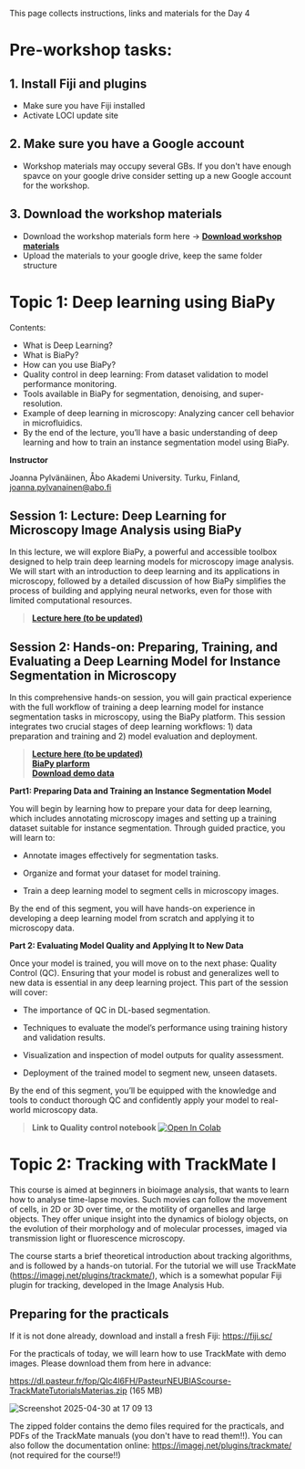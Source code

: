 This page collects instructions, links and materials for the Day 4

# Pre-workshop tasks:

## 1. Install Fiji and plugins

- Make sure you have Fiji installed
- Activate LOCI update site

## 2. Make sure you have a Google account
- Workshop materials may occupy several GBs. If you don't have enough spavce on your google drive consider setting up a new Google account for the workshop.

## 3. Download the workshop materials
- Download the workshop materials form here -> **[Download workshop materials](https://drive.google.com/drive/folders/1pb7d8rvySsq1kjn0gFqC6k04OZgwB8Qg?usp=sharing)** <br />
- Upload the materials to your google drive, keep the same folder structure


# Topic 1: Deep learning using BiaPy

Contents:

- What is Deep Learning?
- What is BiaPy?
- How can you use BiaPy?
- Quality control in deep learning: From dataset validation to model performance monitoring.
- Tools available in BiaPy for segmentation, denoising, and super-resolution.
- Example of deep learning in microscopy: Analyzing cancer cell behavior in microfluidics.
- By the end of the lecture, you’ll have a basic understanding of deep learning and how to train an instance segmentation model using BiaPy.

**Instructor** 

Joanna Pylvänäinen, Åbo Akademi University. Turku, Finland, joanna.pylvanainen@abo.fi

## Session 1: Lecture: Deep Learning for Microscopy Image Analysis using BiaPy

In this lecture, we will explore BiaPy, a powerful and accessible toolbox designed to help train deep learning models for microscopy image analysis. We will start with an introduction to deep learning and its applications in microscopy, followed by a detailed discussion of how BiaPy simplifies the process of building and applying neural networks, even for those with limited computational resources.

> **[Lecture here (to be updated)]()** <br />

## Session 2: Hands-on: Preparing, Training, and Evaluating a Deep Learning Model for Instance Segmentation in Microscopy

In this comprehensive hands-on session, you will gain practical experience with the full workflow of training a deep learning model for instance segmentation tasks in microscopy, using the BiaPy platform. This session integrates two crucial stages of deep learning workflows: 1) data preparation and training and 2) model evaluation and deployment.

> **[Lecture here (to be updated)]()** <br />
> **[BiaPy plarform](https://biapyx.github.io/)** <br />
> **[Download demo data](https://drive.google.com/drive/folders/1pb7d8rvySsq1kjn0gFqC6k04OZgwB8Qg?usp=sharing)** <br />


**Part1: Preparing Data and Training an Instance Segmentation Model**

You will begin by learning how to prepare your data for deep learning, which includes annotating microscopy images and setting up a training dataset suitable for instance segmentation. Through guided practice, you will learn to:

- Annotate images effectively for segmentation tasks.

- Organize and format your dataset for model training.

- Train a deep learning model to segment cells in microscopy images.

By the end of this segment, you will have hands-on experience in developing a deep learning model from scratch and applying it to microscopy data.

**Part 2: Evaluating Model Quality and Applying It to New Data**

Once your model is trained, you will move on to the next phase: Quality Control (QC). Ensuring that your model is robust and generalizes well to new data is essential in any deep learning project. This part of the session will cover:

- The importance of QC in DL-based segmentation.

- Techniques to evaluate the model’s performance using training history and validation results.

- Visualization and inspection of model outputs for quality assessment.

- Deployment of the trained model to segment new, unseen datasets.

By the end of this segment, you’ll be equipped with the knowledge and tools to conduct thorough QC and confidently apply your model to real-world microscopy data.


> **Link to Quality control notebook**
[![Open In Colab](https://colab.research.google.com/assets/colab-badge.svg)](https://colab.research.google.com/github/Image-Analysis-Hub/Pasteur-BioImage-Analysis-Course-2025/blob/main/ECI/Day_4_materials/Quality_control_notebook.ipynb)



# Topic 2: Tracking with TrackMate I

This course is aimed at beginners in bioimage analysis, that wants to learn how to analyse time-lapse movies. Such movies can follow the movement of cells, in 2D or 3D over time, or the motility of organelles and large objects. They offer unique insight into the dynamics of biology objects, on the evolution of their morphology and of molecular processes, imaged via transmission light or fluorescence microscopy. 

The course starts a brief theoretical introduction about tracking algorithms, and is followed by a hands-on tutorial. For the tutorial we will use TrackMate (https://imagej.net/plugins/trackmate/), which is a somewhat popular Fiji plugin for tracking, developed in the Image Analysis Hub.

## Preparing for the practicals

If it is not done already, download and install a fresh Fiji: https://fiji.sc/ 

For the practicals of today, we will learn how to use TrackMate with demo images. 
Please download them from here in advance:

https://dl.pasteur.fr/fop/QIc4l6FH/PasteurNEUBIAScourse-TrackMateTutorialsMaterias.zip (165 MB)

![Screenshot 2025-04-30 at 17 09 13](https://github.com/user-attachments/assets/bd548c8b-cbd2-41d0-be2e-13d607a09eb8)

The zipped folder contains the demo files required for the practicals, and PDFs of the TrackMate manuals (you don't have to read them!!).
You can also follow the documentation online: https://imagej.net/plugins/trackmate/ (not required for the course!!)




